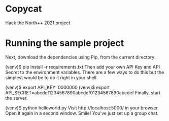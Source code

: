 # Copycat
Hack the North++ 2021 project


# Running the sample project

Next, download the dependencies using Pip, from the current directory:

(venv)$ pip install -r requirements.txt
Then add your own API Key and API Secret to the environment variables. There are a few ways to do this but the simplest would be to do it right in your shell.

(venv)$ export API_KEY=0000000
(venv)$ export API_SECRET=abcdef1234567890abcdef01234567890abcdef
Finally, start the server.

(venv)$ python helloworld.py
Visit http://localhost:5000/ in your browser. Open it again in a second window. Smile! You've just set up a group chat.
